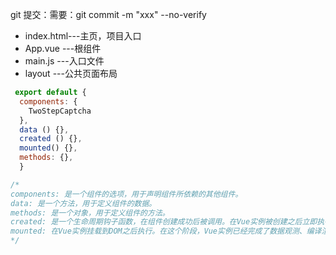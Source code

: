 
git 提交：需要：git commit -m "xxx" --no-verify


- index.html---主页，项目入口
- App.vue   ---根组件
- main.js   ---入口文件
- layout    ---公共页面布局

```js
 export default {
  components: {
    TwoStepCaptcha
  },
  data () {},
  created () {},
  mounted() {},
  methods: {},
  }

/*
components: 是一个组件的选项，用于声明组件所依赖的其他组件。 
data: 是一个方法，用于定义组件的数据。 
methods: 是一个对象，用于定义组件的方法。 
created: 是一个生命周期钩子函数，在组件创建成功后被调用。在Vue实例被创建之后立即执行。在这个阶段，Vue实例的数据观测和事件配置已完成，但尚未挂载到DOM上。通常在这个阶段执行一些数据初始化、事件监听、异步请求等逻辑，但不涉及DOM操作。
mounted: 在Vue实例挂载到DOM之后执行。在这个阶段，Vue实例已经完成了数据观测、编译渲染、创建虚拟DOM和真实DOM等所有过程，可以进行DOM操作。通常在这个阶段执行一些需要依赖DOM元素的逻辑，如获取元素尺寸、绑定事件、设置定时器等。
*/
```



